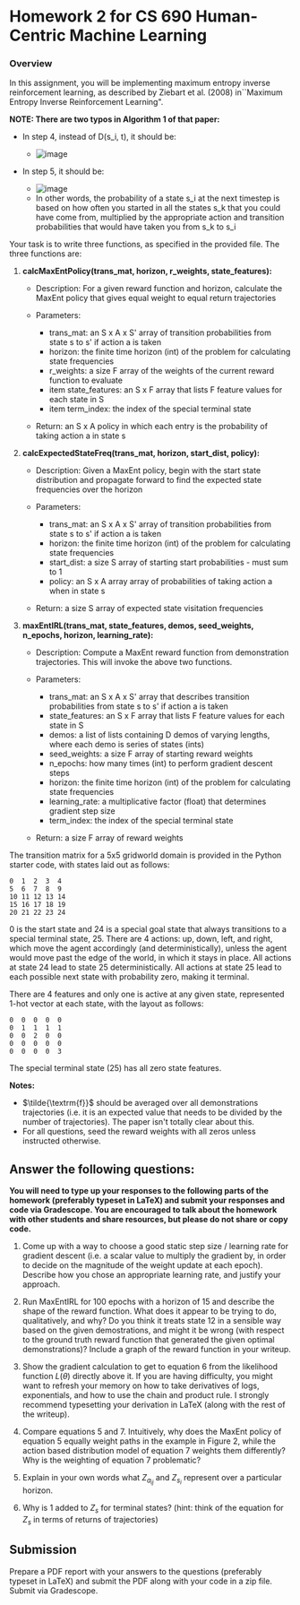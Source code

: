 # Homework 2 for CS 690 Human-Centric Machine Learning

### Overview

In this assignment, you will be implementing maximum entropy inverse reinforcement learning, as described by Ziebart et al. (2008) in``Maximum Entropy Inverse Reinforcement Learning".

**NOTE: There are two typos in Algorithm 1 of that paper:**
- In step 4, instead of D(s_i, t), it should be: 
  - ![image](https://github.com/sniekum/MaxEntIRL_assignment/assets/1664131/e7c49e02-84b1-4229-b6b4-9b27812aedb6)

- In step 5, it should be:
  - ![image](https://github.com/sniekum/MaxEntIRL_assignment/assets/1664131/978ffc22-f707-490e-a754-fb340a916908)
  - In other words, the probability of a state s_i at the next timestep is based on how often you started in all the states s_k that you could have come from, multiplied by the appropriate action and transition probabilities that would have taken you from s_k to s_i

Your task is to write three functions, as specified in the provided file.  The three functions are:

1. **calcMaxEntPolicy(trans\_mat, horizon, r\_weights, state\_features):**
  
   - Description: For a given reward function and horizon, calculate the MaxEnt policy that gives equal weight to equal return trajectories
  
   - Parameters:
     - trans_mat: an S x A x S' array of transition probabilities from state s to s' if action a is taken
     - horizon: the finite time horizon (int) of the problem for calculating state frequencies
     - r_weights: a size F array of the weights of the current reward function to evaluate
     - item state_features: an S x F array that lists F feature values for each state in S
     - item term_index: the index of the special terminal state
  
   - Return: an S x A policy in which each entry is the probability of taking action a in state s


2. **calcExpectedStateFreq(trans\_mat, horizon, start\_dist, policy):**
  
   - Description: Given a MaxEnt policy, begin with the start state distribution and propagate forward to find the expected state frequencies over the horizon
  
   - Parameters:
     - trans_mat: an S x A x S' array of transition probabilities from state s to s' if action a is taken
     - horizon: the finite time horizon (int) of the problem for calculating state frequencies
     - start_dist: a size S array of starting start probabilities - must sum to 1
     - policy: an S x A array array of probabilities of taking action a when in state s
  
    - Return: a size S array of expected state visitation frequencies


3. **maxEntIRL(trans\_mat, state\_features, demos, seed\_weights, n\_epochs, horizon, learning\_rate):**
  
   - Description: Compute a MaxEnt reward function from demonstration trajectories.  This will invoke the above two functions.

   - Parameters: 
     - trans_mat: an S x A x S' array that describes transition probabilities from state s to s' if action a is taken
     - state_features: an S x F array that lists F feature values for each state in S
     - demos: a list of lists containing D demos of varying lengths, where each demo is series of states (ints)
     - seed_weights: a size F array of starting reward weights
     - n\_epochs: how many times (int) to perform gradient descent steps
     - horizon: the finite time horizon (int) of the problem for calculating state frequencies
     - learning_rate: a multiplicative factor (float) that determines gradient step size
     - term_index: the index of the special terminal state

   - Return: a size F array of reward weights


The transition matrix for a 5x5 gridworld domain is provided in the Python starter code, with states laid out as follows:

```
0  1  2  3  4
5  6  7  8  9
10 11 12 13 14
15 16 17 18 19
20 21 22 23 24
```


0 is the start state and 24 is a special goal state that always transitions to a special terminal state, 25.  There are 4 actions: up, down, left, and right, which move the agent accordingly (and deterministically), unless the agent would move past the edge of the world, in which it stays in place.  All actions at state 24 lead to state 25 deterministically.  All actions at state 25 lead to each possible next state with probability zero, making it terminal. 

There are 4 features and only one is active at any given state, represented 1-hot vector at each state, with the layout as follows:
```
0  0  0  0  0 
0  1  1  1  1 
0  0  2  0  0 
0  0  0  0  0 
0  0  0  0  3 
```
The special terminal state (25) has all zero state features.

**Notes:**

- $\tilde{\textrm{f}}$ should be averaged over all demonstrations trajectories (i.e. it is an expected value that needs to be divided by the number of trajectories).  The paper isn't totally clear about this.
- For all questions, seed the reward weights with all zeros unless instructed otherwise.


## Answer the following questions:

<strong>You will need to type up your responses to the following parts of the homework (preferably typeset in LaTeX) and submit your responses and code via Gradescope. You are encouraged to talk about the homework with other students and share resources, but please do not share or copy code. </strong>

1. Come up with a way to choose a good static step size / learning rate for gradient descent (i.e. a scalar value to multiply the gradient by, in order to decide on the magnitude of the weight update at each epoch). Describe how you chose an appropriate learning rate, and justify your approach. 

2. Run MaxEntIRL for 100 epochs with a horizon of 15 and describe the shape of the reward function.  What does it appear to be trying to do, qualitatively, and why?  Do you think it treats state 12 in a sensible way based on the given demostrations, and might it be wrong (with respect to the ground truth reward function that generated the given optimal demonstrations)? Include a graph of the reward function in your writeup.

3. Show the gradient calculation to get to equation 6 from the likelihood function $L(\theta)$ directly above it.  If you are having difficulty, you might want to refresh your memory on how to take derivatives of logs, exponentials, and how to use the chain and product rule. I strongly recommend typesetting your derivation in LaTeX (along with the rest of the writeup).

4. Compare equations 5 and 7.  Intuitively, why does the MaxEnt policy of equation 5 equally weight paths in the example in Figure 2, while the action based distribution model of equation 7 weights them differently?  Why is the weighting of equation 7 problematic?

5. Explain in your own words what $Z_{a_{ij}}$ and $Z_{s_i}$ represent over a particular horizon.

5. Why is 1 added to $Z_s$ for terminal states?  (hint: think of the equation for $Z_{s}$ in terms of returns of trajectories)

## Submission
Prepare a PDF report with your answers to the questions (preferably typeset in LaTeX) and submit the PDF along with your code in a zip file. Submit via Gradescope.

